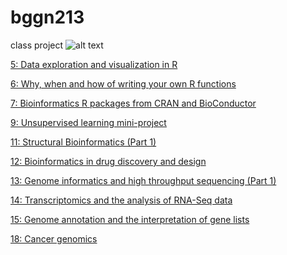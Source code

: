 # bggn213
class project
![alt text](https://i.ytimg.com/vi/PXRX47L_3yE/maxresdefault.jpg "Please Try To Be Satisfatory ;)")

[5: Data exploration and visualization in R](https://github.com/ZaneZheng/bggn213/blob/master/class05/class05.Rmd)

[6: Why, when and how of writing your own R functions](https://github.com/ZaneZheng/bggn213/blob/master/Class06/class06.Rmd)

[7: Bioinformatics R packages from CRAN and BioConductor](https://github.com/ZaneZheng/bggn213/blob/master/class07/class.Rmd)

[9: Unsupervised learning mini-project](https://github.com/ZaneZheng/bggn213/blob/master/class9/class09.Rmd)

[11: Structural Bioinformatics (Part 1)](https://github.com/ZaneZheng/bggn213/blob/master/class11/class11.Rmd)

[12: Bioinformatics in drug discovery and design](https://github.com/ZaneZheng/bggn213/blob/master/class12/class12.Rmd)

[13: Genome informatics and high throughput sequencing (Part 1)](https://github.com/ZaneZheng/bggn213/blob/master/class13/class13.Rmd)

[14: Transcriptomics and the analysis of RNA-Seq data](https://github.com/ZaneZheng/bggn213/blob/master/class14/class14.Rmd)

[15: Genome annotation and the interpretation of gene lists](https://github.com/ZaneZheng/bggn213/blob/master/class15/15.Rmd)

[18: Cancer genomics](https://github.com/ZaneZheng/bggn213/blob/master/class18/class18.Rmd)
